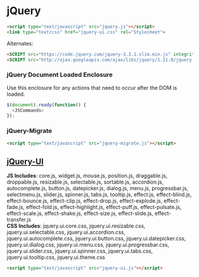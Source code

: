 # jQuery

```html
<script type="text/javascript" src="jquery.js"></script>
<link type="text/css" href="jquery-ui.css" rel="Stylesheet">
```

Alternates:
```html
<SCRIPT src="https://code.jquery.com/jquery-3.3.1.slim.min.js" integrity="sha384-q8i/X+965DzO0rT7abK41JStQIAqVgRVzpbzo5smXKp4YfRvH+8abtTE1Pi6jizo" crossorigin="anonymous" type="text/javascript" ></SCRIPT>
<SCRIPT src="http://ajax.googleapis.com/ajax/libs/jquery/1.11.0/jquery.min.js" type="text/javascript" ></SCRIPT>
```

### jQuery Document Loaded Enclosure
Use this enclosure for any actions that need to occur after the DOM is loaded.
```javascript
$(document).ready(function() {
  <JSCommands>
});
```

### jQuery-Migrate

```html
<script type="text/javascript" src="jquery-migrate.js"></script>
```

## [jQuery-UI](http://jqueryui.com/)

**JS Includes**: core.js, widget.js, mouse.js, position.js, draggable.js, droppable.js, resizable.js, selectable.js, sortable.js, accordion.js, autocomplete.js, button.js, datepicker.js, dialog.js, menu.js, progressbar.js, selectmenu.js, slider.js, spinner.js, tabs.js, tooltip.js, effect.js, effect-blind.js, effect-bounce.js, effect-clip.js, effect-drop.js, effect-explode.js, effect-fade.js, effect-fold.js, effect-highlight.js, effect-puff.js, effect-pulsate.js, effect-scale.js, effect-shake.js, effect-size.js, effect-slide.js, effect-transfer.js  
**CSS Includes**: jquery.ui.core.css, jquery.ui.resizable.css, jquery.ui.selectable.css, jquery.ui.accordion.css, jquery.ui.autocomplete.css, jquery.ui.button.css, jquery.ui.datepicker.css, jquery.ui.dialog.css, jquery.ui.menu.css, jquery.ui.progressbar.css, jquery.ui.slider.css, jquery.ui.spinner.css, jquery.ui.tabs.css, jquery.ui.tooltip.css, jquery.ui.theme.css  

```html
<script type="text/javascript" src="jquery-ui.js"></script>
```

